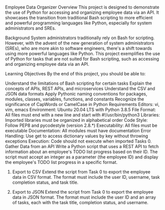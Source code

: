 Employee Data Organizer
Overview
This project is designed to demonstrate the use of Python for accessing and organizing employee data via an API. It showcases the transition from traditional Bash scripting to more efficient and powerful programming languages like Python, especially for system administrators and SREs.

Background
System administrators traditionally rely on Bash for scripting. However, with the advent of the new generation of system administrators (SREs), who are more akin to software engineers, there's a shift towards using more powerful languages like Python. This project exemplifies the use of Python for tasks that are not suited for Bash scripting, such as accessing and organizing employee data via an API.

Learning Objectives
By the end of this project, you should be able to:

Understand the limitations of Bash scripting for certain tasks
Explain the concepts of APIs, REST APIs, and microservices
Understand the CSV and JSON data formats
Apply Pythonic naming conventions for packages, modules, classes, variables, functions, and constants
Recognize the significance of CapWords or CamelCase in Python
Requirements
Editors: vi, vim, emacs
Environment: Ubuntu 20.04 LTS with Python 3.8.5
File Format: All files must end with a new line and start with #!/usr/bin/python3
Libraries: Imported libraries must be organized in alphabetical order
Code Style: Follow PEP8 and pycodestyle (version 2.8.*)
Executability: All files must be executable
Documentation: All modules must have documentation
Error Handling: Use get to access dictionary values by key without throwing exceptions
Execution: Code should not execute when imported
Tasks
0. Gather Data from an API
Write a Python script that uses a REST API to fetch information about an employee's TODO list progress based on their ID. The script must accept an integer as a parameter (the employee ID) and display the employee's TODO list progress in a specific format.

1. Export to CSV
Extend the script from Task 0 to export the employee data in CSV format. The format must include the user ID, username, task completion status, and task title.

2. Export to JSON
Extend the script from Task 0 to export the employee data in JSON format. The format must include the user ID and an array of tasks, each with the task title, completion status, and username.
